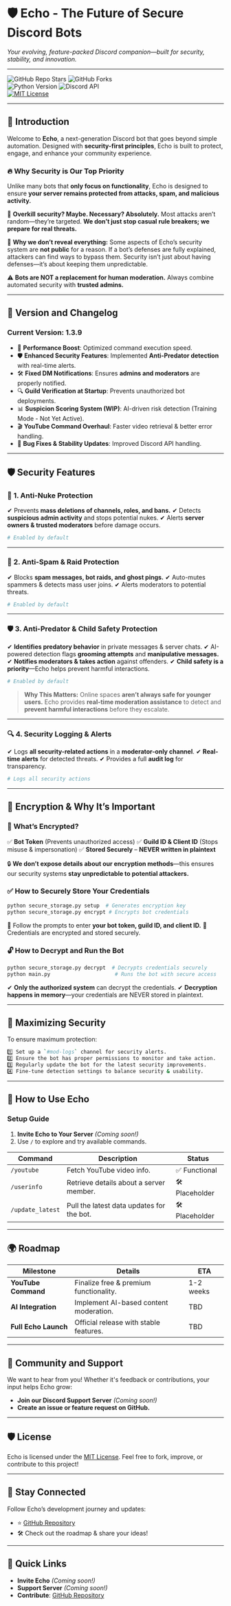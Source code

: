# 🛡️ **Echo - The Future of Secure Discord Bots**

*Your evolving, feature-packed Discord companion—built for security, stability, and innovation.*

---

![GitHub Repo Stars](https://img.shields.io/github/stars/yourusername/Echo?style=social) ![GitHub Forks](https://img.shields.io/github/forks/yourusername/Echo?style=social)  
![Python Version](https://img.shields.io/badge/Python-3.9%2B-blue) ![Discord API](https://img.shields.io/badge/Discord-API%20Integration-purple)  
[![MIT License](https://img.shields.io/badge/License-MIT-green.svg)](https://opensource.org/licenses/MIT)

---

## 🚀 **Introduction**
Welcome to **Echo**, a next-generation Discord bot that goes beyond simple automation. Designed with **security-first principles**, Echo is built to protect, engage, and enhance your community experience.

### 🔥 **Why Security is Our Top Priority**
Unlike many bots that **only focus on functionality**, Echo is designed to ensure **your server remains protected from attacks, spam, and malicious activity.** 

🔹 **Overkill security? Maybe. Necessary? Absolutely.** Most attacks aren’t random—they’re targeted. **We don’t just stop casual rule breakers; we prepare for real threats.**

🔹 **Why we don’t reveal everything:** Some aspects of Echo’s security system are **not public** for a reason. If a bot’s defenses are fully explained, attackers can find ways to bypass them. Security isn’t just about having defenses—it’s about keeping them unpredictable.

⚠ **Bots are NOT a replacement for human moderation.** Always combine automated security with **trusted admins.**

---

## 📌 **Version and Changelog**
### **Current Version: 1.3.9**
- 🚀 **Performance Boost**: Optimized command execution speed.
- 🛡 **Enhanced Security Features**: Implemented **Anti-Predator detection** with real-time alerts.
- 🛠 **Fixed DM Notifications**: Ensures **admins and moderators** are properly notified.
- 🔍 **Guild Verification at Startup**: Prevents unauthorized bot deployments.
- 📊 **Suspicion Scoring System (WIP)**: AI-driven risk detection (Training Mode - Not Yet Active).
- 🎬 **YouTube Command Overhaul**: Faster video retrieval & better error handling.
- 🔧 **Bug Fixes & Stability Updates**: Improved Discord API handling.

---

## 🛡️ **Security Features**
### 🛑 **1. Anti-Nuke Protection**
✔ Prevents **mass deletions of channels, roles, and bans.**
✔ Detects **suspicious admin activity** and stops potential nukes.
✔ Alerts **server owners & trusted moderators** before damage occurs.

```bash
# Enabled by default
```

---

### 🚨 **2. Anti-Spam & Raid Protection**
✔ Blocks **spam messages, bot raids, and ghost pings.**
✔ Auto-mutes spammers & detects mass user joins.
✔ Alerts moderators to potential threats.

```bash
# Enabled by default
```

---

### 🛡 **3. Anti-Predator & Child Safety Protection**
✔ **Identifies predatory behavior** in private messages & server chats.
✔ AI-powered detection flags **grooming attempts** and **manipulative messages.**
✔ **Notifies moderators & takes action** against offenders.
✔ **Child safety is a priority**—Echo helps prevent harmful interactions.

```bash
# Enabled by default
```

> **Why This Matters:** Online spaces **aren’t always safe for younger users.** Echo provides **real-time moderation assistance** to detect and **prevent harmful interactions** before they escalate.

---

### 🔍 **4. Security Logging & Alerts**
✔ Logs **all security-related actions** in a **moderator-only channel**.
✔ **Real-time alerts** for detected threats.
✔ Provides a full **audit log** for transparency.

```bash
# Logs all security actions
```

---

## 🔐 **Encryption & Why It’s Important**
### 🔹 **What’s Encrypted?**
✅ **Bot Token** (Prevents unauthorized access)
✅ **Guild ID & Client ID** (Stops misuse & impersonation)
✅ **Stored Securely** – **NEVER written in plaintext**

🔒 **We don’t expose details about our encryption methods**—this ensures our security systems **stay unpredictable to potential attackers.**

### ✅ **How to Securely Store Your Credentials**
```bash
python secure_storage.py setup  # Generates encryption key
python secure_storage.py encrypt # Encrypts bot credentials
```
🔹 Follow the prompts to enter **your bot token, guild ID, and client ID.**
🔹 Credentials are encrypted and stored securely.

### 🔓 **How to Decrypt and Run the Bot**
```bash
python secure_storage.py decrypt  # Decrypts credentials securely
python main.py                     # Runs the bot with secure access
```
✔ **Only the authorized system** can decrypt the credentials.
✔ **Decryption happens in memory**—your credentials are NEVER stored in plaintext.

---

## 🔧 **Maximizing Security**
To ensure maximum protection:
```bash
1️⃣ Set up a `#mod-logs` channel for security alerts.
2️⃣ Ensure the bot has proper permissions to monitor and take action.
3️⃣ Regularly update the bot for the latest security improvements.
4️⃣ Fine-tune detection settings to balance security & usability.
```

---

## 📖 **How to Use Echo**
### **Setup Guide**
1. **Invite Echo to Your Server** *(Coming soon!)*  
2. Use `/` to explore and try available commands.  

| **Command**       | **Description**                                      | **Status**       |
|--------------------|------------------------------------------------------|------------------|
| `/youtube`         | Fetch YouTube video info.                           | ✅ Functional    |
| `/userinfo`        | Retrieve details about a server member.              | 🛠️ Placeholder   |
| `/update_latest`   | Pull the latest data updates for the bot.            | 🛠️ Placeholder   |

---

## 🌍 **Roadmap**
| **Milestone**              | **Details**                                      | **ETA**          |
|----------------------------|--------------------------------------------------|------------------|
| **YouTube Command**        | Finalize free & premium functionality.          | 1-2 weeks        |
| **AI Integration**         | Implement AI-based content moderation.          | TBD              |
| **Full Echo Launch**       | Official release with stable features.          | TBD              |

---

## 💬 **Community and Support**
We want to hear from you! Whether it's feedback or contributions, your input helps Echo grow:  
- **Join our Discord Support Server** *(Coming soon!)*  
- **Create an issue or feature request on GitHub.**  

---

## 🛡️ **License**
Echo is licensed under the [MIT License](https://opensource.org/licenses/MIT). Feel free to fork, improve, or contribute to this project!

---

## 📣 **Stay Connected**
Follow Echo’s development journey and updates:  
- ⭐ [GitHub Repository](https://github.com/yourusername/Echo)  
- 🛠️ Check out the roadmap & share your ideas!

---

## 🔗 **Quick Links**
- **Invite Echo** *(Coming soon!)*  
- **Support Server** *(Coming soon!)*  
- **Contribute**: [GitHub Repository](https://github.com/yourusername/Echo)
